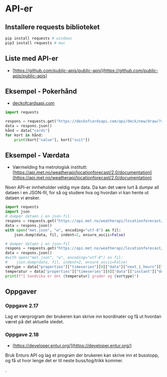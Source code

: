 # API-er

## Installere requests biblioteket

```bash
pip install requests # windows
pip3 install requests # mac
```

## Liste med API-er

- [https://github.com/public-apis/public-apis](https://github.com/public-apis/public-apis)

## Eksempel - Pokerhånd

- [deckofcardsapi.com](https://deckofcardsapi.com)

```python
import requests

respons = requests.get("https://deckofcardsapi.com/api/deck/new/draw/?count=2")
data = respons.json()
hånd = data["cards"]
for kort in hånd:
    print(kort["value"], kort["suit"])
```

## Eksempel - Værdata

- Værmelding fra metrologisk institutt: [https://api.met.no/weatherapi/locationforecast/2.0/documentation](https://api.met.no/weatherapi/locationforecast/2.0/documentation)

Noen API-er innheholder veldig mye data.
Da kan det være lurt å *dumpe* all dataen i en JSON-fil, for så og studere hva og hvordan vi kan hente ut dataen vi ønsker.

```python
import requests
import json
# dumper dataen i en json-fil
respons = requests.get("https://api.met.no/weatherapi/locationforecast/2.0/complete?lat=60.10&lon=10" , headers={ 'User-Agent': 'Python'})
data = respons.json()
with open("met.json", "w", encoding="utf-8") as fil:
    json.dump(data, fil, indent=2, ensure_ascii=False)
```

```python
# dumper dataen i en json-fil
respons = requests.get("https://api.met.no/weatherapi/locationforecast/2.0/complete?lat=60.10&lon=10" , headers={ 'User-Agent': 'Python'})
data = respons.json()
#with open("met.json", "w", encoding="utf-8") as fil:
#    json.dump(data, fil, indent=2, ensure_ascii=False)
værtype = data["properties"]["timeseries"][0]["data"]["next_1_hours"]["summary"]["symbol_code"]
temperatur = data["properties"]["timeseries"][0]["data"]["instant"]["details"]["air_temperature"]
print(f"I Sandvika er det {temperatur} grader og {værtype}")
```

## Oppgaver

### Oppgave 2.17

Lag et værprogram der brukeren kan skrive inn koordinater og få ut hvordan været på det aktuelle stedet.

### Oppgave 2.18

- [https://developer.entur.org/](https://developer.entur.org/)

Bruk Enturs API og lag et program der brukeren kan skrive inn et busstopp, og få ut hvor lenge det er til neste buss/tog/trikk kommer.

.